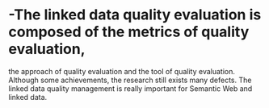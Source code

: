 # -The linked data quality evaluation is composed of the metrics of quality evaluation,
the approach of quality evaluation and the tool of quality evaluation. Although some achievements, 
the research still exists many defects. The linked data quality management is really important for Semantic Web and linked data.
